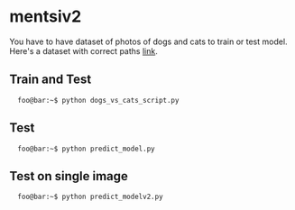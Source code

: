 # mentsiv2

You have to have dataset of photos of dogs and cats to train or test model. Here's a dataset with correct paths [link](https://www.kaggle.com/datasets/salader/dogs-vs-cats).

## Train and Test
```console
  foo@bar:~$ python dogs_vs_cats_script.py
```
## Test
```console
  foo@bar:~$ python predict_model.py
```
## Test on single image
```console
  foo@bar:~$ python predict_modelv2.py
```
